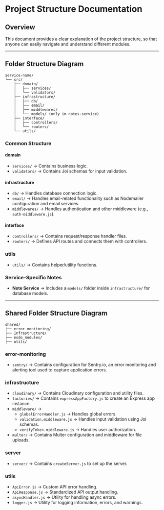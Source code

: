 # Project Structure Documentation

## Overview
This document provides a clear explanation of the project structure, so that anyone can easily navigate and understand different modules.

---

## Folder Structure Diagram

```plaintext
service-name/
└── src/
    ├── domain/
    │   ├── services/
    │   └── validators/
    ├── infrastructure/
    │   ├── db/
    │   ├── email/
    │   ├── middlewares/
    │   └── models/ (only in notes-service)
    ├── interface/
    │   ├── controllers/
    │   └── routers/
    └── utils/

```

### Common Structure

#### domain
- `services/` → Contains business logic.
- `validators/` → Contains Joi schemas for input validation.

#### infrastructure
- `db/` → Handles database connection logic.
- `email/` → Handles email-related functionality such as Nodemailer configuration and email services.
- `middlewares/` → Handles authentication and other middleware (e.g., `auth-middleware.js`).

#### interface
- `controllers/` → Contains request/response handler files.
- `routers/` → Defines API routes and connects them with controllers.

### utils
- `utils/` → Contains helper/utility functions.


### Service-Specific Notes
- **Note Service** → Includes a `models/` folder inside `infrastructure/` for database models.

---

## Shared Folder Structure Diagram

```plaintext
shared/
├── error-monitoring/
├── Infrastructure/
├── node_modules/
├── utils/
```


### error-monitoring
- `sentry/` → Contains configuration for Sentry.io, an error monitoring and alerting tool used to capture application errors.

### infrastructure
- `cloudinary/` → Contains Cloudinary configuration and utility files.
- `factories/` → Contains `expressAppFactory.js` to create an Express app instance.
- `middleware/` → 
  - `globalErrorHandler.js` → Handles global errors.  
  - `validation.middleware.js` → Handles input validation using Joi schemas.  
  - `verifyToken.middleware.js` → Handles user authorization.
- `multer/` → Contains Multer configuration and middleware for file uploads.

### server
- `server/` → Contains `createServer.js` to set up the server.

### utils
- `ApiError.js` → Custom API error handling.  
- `ApiResponse.js` → Standardized API output handling.  
- `asyncHandler.js` → Utility for handling async errors.  
- `logger.js` → Utility for logging information, errors, and warnings.




